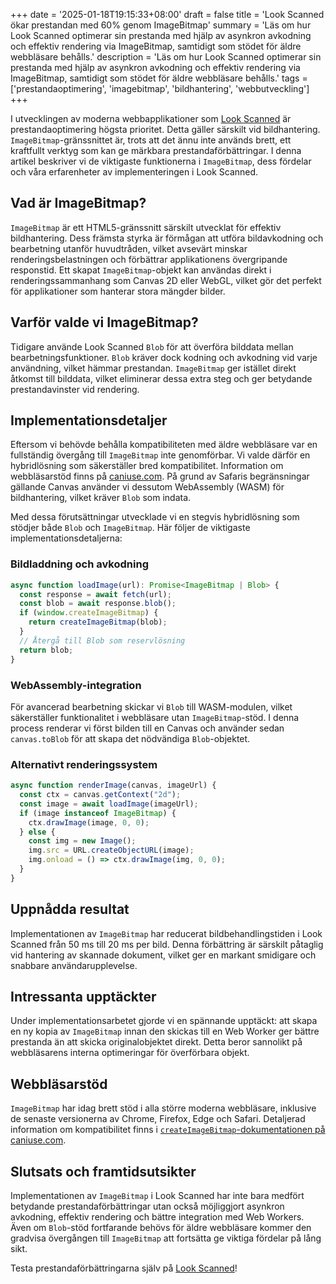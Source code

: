 +++
date = '2025-01-18T19:15:33+08:00'
draft = false
title = 'Look Scanned ökar prestandan med 60% genom ImageBitmap'
summary = 'Läs om hur Look Scanned optimerar sin prestanda med hjälp av asynkron avkodning och effektiv rendering via ImageBitmap, samtidigt som stödet för äldre webbläsare behålls.'
description = 'Läs om hur Look Scanned optimerar sin prestanda med hjälp av asynkron avkodning och effektiv rendering via ImageBitmap, samtidigt som stödet för äldre webbläsare behålls.'
tags = ['prestandaoptimering', 'imagebitmap', 'bildhantering', 'webbutveckling']
+++

I utvecklingen av moderna webbapplikationer som [Look Scanned](https://lookscanned.io) är prestandaoptimering högsta prioritet. Detta gäller särskilt vid bildhantering. `ImageBitmap`-gränssnittet är, trots att det ännu inte används brett, ett kraftfullt verktyg som kan ge märkbara prestandaförbättringar. I denna artikel beskriver vi de viktigaste funktionerna i `ImageBitmap`, dess fördelar och våra erfarenheter av implementeringen i Look Scanned.

## Vad är ImageBitmap?

`ImageBitmap` är ett HTML5-gränssnitt särskilt utvecklat för effektiv bildhantering. Dess främsta styrka är förmågan att utföra bildavkodning och bearbetning utanför huvudtråden, vilket avsevärt minskar renderingsbelastningen och förbättrar applikationens övergripande responstid. Ett skapat `ImageBitmap`-objekt kan användas direkt i renderingssammanhang som Canvas 2D eller WebGL, vilket gör det perfekt för applikationer som hanterar stora mängder bilder.

## Varför valde vi ImageBitmap?

Tidigare använde Look Scanned `Blob` för att överföra bilddata mellan bearbetningsfunktioner. `Blob` kräver dock kodning och avkodning vid varje användning, vilket hämmar prestandan. `ImageBitmap` ger istället direkt åtkomst till bilddata, vilket eliminerar dessa extra steg och ger betydande prestandavinster vid rendering.

## Implementationsdetaljer

Eftersom vi behövde behålla kompatibiliteten med äldre webbläsare var en fullständig övergång till `ImageBitmap` inte genomförbar. Vi valde därför en hybridlösning som säkerställer bred kompatibilitet. Information om webbläsarstöd finns på [caniuse.com](https://caniuse.com/createimagebitmap). På grund av Safaris begränsningar gällande Canvas använder vi dessutom WebAssembly (WASM) för bildhantering, vilket kräver `Blob` som indata.

Med dessa förutsättningar utvecklade vi en stegvis hybridlösning som stödjer både `Blob` och `ImageBitmap`. Här följer de viktigaste implementationsdetaljerna:

### Bildladdning och avkodning

```typescript
async function loadImage(url): Promise<ImageBitmap | Blob> {
  const response = await fetch(url);
  const blob = await response.blob();
  if (window.createImageBitmap) {
    return createImageBitmap(blob);
  }
  // Återgå till Blob som reservlösning
  return blob;
}
```

### WebAssembly-integration

För avancerad bearbetning skickar vi `Blob` till WASM-modulen, vilket säkerställer funktionalitet i webbläsare utan `ImageBitmap`-stöd. I denna process renderar vi först bilden till en Canvas och använder sedan `canvas.toBlob` för att skapa det nödvändiga `Blob`-objektet.

### Alternativt renderingssystem

```typescript
async function renderImage(canvas, imageUrl) {
  const ctx = canvas.getContext("2d");
  const image = await loadImage(imageUrl);
  if (image instanceof ImageBitmap) {
    ctx.drawImage(image, 0, 0);
  } else {
    const img = new Image();
    img.src = URL.createObjectURL(image);
    img.onload = () => ctx.drawImage(img, 0, 0);
  }
}
```

## Uppnådda resultat

Implementationen av `ImageBitmap` har reducerat bildbehandlingstiden i Look Scanned från 50 ms till 20 ms per bild. Denna förbättring är särskilt påtaglig vid hantering av skannade dokument, vilket ger en markant smidigare och snabbare användarupplevelse.

## Intressanta upptäckter

Under implementationsarbetet gjorde vi en spännande upptäckt: att skapa en ny kopia av `ImageBitmap` innan den skickas till en Web Worker ger bättre prestanda än att skicka originalobjektet direkt. Detta beror sannolikt på webbläsarens interna optimeringar för överförbara objekt.

## Webbläsarstöd

`ImageBitmap` har idag brett stöd i alla större moderna webbläsare, inklusive de senaste versionerna av Chrome, Firefox, Edge och Safari. Detaljerad information om kompatibilitet finns i [`createImageBitmap`-dokumentationen på caniuse.com](https://caniuse.com/createimagebitmap).

## Slutsats och framtidsutsikter

Implementationen av `ImageBitmap` i Look Scanned har inte bara medfört betydande prestandaförbättringar utan också möjliggjort asynkron avkodning, effektiv rendering och bättre integration med Web Workers. Även om `Blob`-stöd fortfarande behövs för äldre webbläsare kommer den gradvisa övergången till `ImageBitmap` att fortsätta ge viktiga fördelar på lång sikt.

Testa prestandaförbättringarna själv på [Look Scanned](https://lookscanned.io)!
